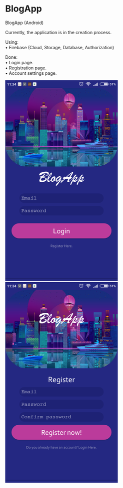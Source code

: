 # BlogApp
BlogApp (Android)

Currently, the application is in the creation process. <br />

Using: <br />
• Firebase (Cloud, Storage, Database, Authorization) <br />

Done: <br />
• Login page. <br />
• Registration page. <br />
• Account settings page. <br />

<img src="https://github.com/bartekhejke/BlogApp/blob/master/description_images/login_page.png" alt="alt text" width="360" height="640">
<img src="https://github.com/bartekhejke/BlogApp/blob/master/description_images/registration_page.png" alt="alt text" width="360" height="640">

